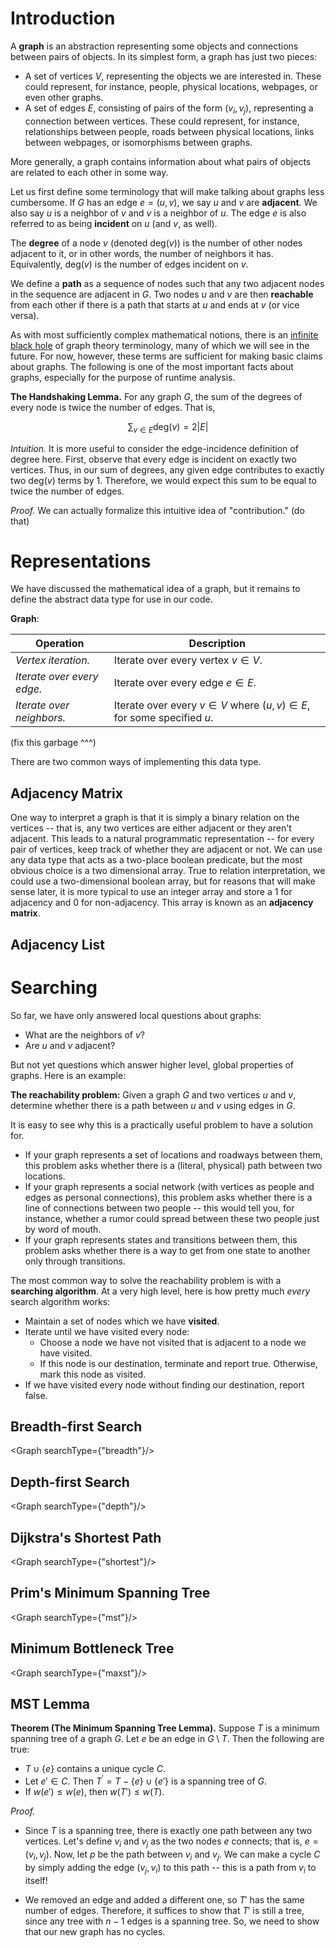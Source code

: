 <script>
import Graph from './graph.svelte';
import MSTHover from './mst-hover.svelte';
</script>

# Introduction

A **graph** is an abstraction representing some objects and connections between pairs of objects. In its simplest form, a graph has just two pieces:

- A set of vertices $V$, representing the objects we are interested in. These could represent, for instance, people, physical locations, webpages, or even other graphs.
- A set of edges $E$, consisting of pairs of the form $(v_i, v_j)$, representing a connection between vertices. These could represent, for instance, relationships between people, roads between physical locations, links between webpages, or isomorphisms between graphs.

More generally, a graph contains information about what pairs of objects are related to each other in some way.

Let us first define some terminology that will make talking about graphs less cumbersome. If $G$ has an edge $e = (u, v)$, we say $u$ and $v$ are **adjacent**. We also say $u$ is a neighbor of $v$ and $v$ is a neighbor of $u$. The edge $e$ is also referred to as being **incident** on $u$ (and $v$, as well).

The **degree** of a node $v$ (denoted $\text{deg}(v)$) is the number of other nodes adjacent to it, or in other words, the number of neighbors it has. Equivalently, $\text{deg}(v)$ is the number of edges incident on $v$.

We define a **path** as a sequence of nodes such that any two adjacent nodes in the sequence are adjacent in $G$. Two nodes $u$ and $v$ are then **reachable** from each other if there is a path that starts at $u$ and ends at $v$ (or vice versa).

As with most sufficiently complex mathematical notions, there is an [infinite black hole](https://en.wikipedia.org/w/Glossary_of_graph_theory) of graph theory terminology, many of which we will see in the future. For now, however, these terms are sufficient for making basic claims about graphs. The following is one of the most important facts about graphs, especially for the purpose of runtime analysis.

**The Handshaking Lemma.** For any graph $G$, the sum of the degrees of every node is twice the number of edges. That is,

$$
\sum_{v \in E} \text{deg}(v) = 2|E|
$$

_Intuition._ It is more useful to consider the edge-incidence definition of degree here. First, observe that every edge is incident on exactly two vertices. Thus, in our sum of degrees, any given edge contributes to exactly two $\text{deg}(v)$ terms by 1. Therefore, we would expect this sum to be equal to twice the number of edges.

_Proof._ We can actually formalize this intuitive idea of "contribution." (do that)

# Representations

We have discussed the mathematical idea of a graph, but it remains to define the abstract data type for use in our code.

**Graph**:

| Operation                  | Description                                                                |
| -------------------------- | -------------------------------------------------------------------------- |
| _Vertex iteration._        | Iterate over every vertex $v \in V$.                                       |
| _Iterate over every edge._ | Iterate over every edge $e \in E$.                                         |
| _Iterate over neighbors._  | Iterate over every $v \in V$ where $(u, v) \in E$, for some specified $u$. |

(fix this garbage ^^^)

There are two common ways of implementing this data type.

## Adjacency Matrix

One way to interpret a graph is that it is simply a binary relation on the vertices -- that is, any two vertices are either adjacent or they aren't adjacent. This leads to a natural programmatic representation -- for every pair of vertices, keep track of whether they are adjacent or not. We can use any data type that acts as a two-place boolean predicate, but the most obvious choice is a two dimensional array. True to relation interpretation, we could use a two-dimensional boolean array, but for reasons that will make sense later, it is more typical to use an integer array and store a $1$ for adjacency and $0$ for non-adjacency. This array is known as an **adjacency matrix**.

## Adjacency List

# Searching

So far, we have only answered local questions about graphs:

- What are the neighbors of $v$?
- Are $u$ and $v$ adjacent?

But not yet questions which answer higher level, global properties of graphs. Here is an example:

**The reachability problem:** Given a graph $G$ and two vertices $u$ and $v$, determine whether there is a path between $u$ and $v$ using edges in $G$.

It is easy to see why this is a practically useful problem to have a solution for.

- If your graph represents a set of locations and roadways between them, this problem asks whether there is a (literal, physical) path between two locations.
- If your graph represents a social network (with vertices as people and edges as personal connections), this problem asks whether there is a line of connections between two people -- this would tell you, for instance, whether a rumor could spread between these two people just by word of mouth.
- If your graph represents states and transitions between them, this problem asks whether there is a way to get from one state to another only through transitions.

The most common way to solve the reachability problem is with a **searching algorithm**. At a very high level, here is how pretty much _every_ search algorithm works:

- Maintain a set of nodes which we have **visited**.
- Iterate until we have visited every node:
  - Choose a node we have not visited that is adjacent to a node we have visited.
  - If this node is our destination, terminate and report true. Otherwise, mark this node as visited.
- If we have visited every node without finding our destination, report false.

## Breadth-first Search

<Graph searchType={"breadth"}/>

## Depth-first Search

<Graph searchType={"depth"}/>

## Dijkstra's Shortest Path

<Graph searchType={"shortest"}/>

## Prim's Minimum Spanning Tree

<Graph searchType={"mst"}/>

## Minimum Bottleneck Tree

<Graph searchType={"maxst"}/>

## MST Lemma

**Theorem (The Minimum Spanning Tree Lemma).** Suppose $T$ is a minimum spanning tree of a graph $G$. Let $e$ be an edge in $G \setminus T$. Then the following are true:

- $T \cup \{e\}$ contains a unique cycle $C$.
- Let $e' \in C$. Then $T^\prime = T - \{e\} \cup \{e'\}$ is a spanning tree of $G$.
- If $w(e') \leq w(e)$, then $w(T') \leq w(T)$.

_Proof._

- Since $T$ is a spanning tree, there is exactly one path between any two vertices. Let's define $v_i$ and $v_j$ as the two nodes $e$ connects; that is, $e = (v_i, v_j)$. Now, let $p$ be the path between $v_i$ and $v_j$. We can make a cycle $C$ by simply adding the edge $(v_j, v_i)$ to this path -- this is a path from $v_i$ to itself!

<MSTHover />

- We removed an edge and added a different one, so $T'$ has the same number of edges. Therefore, it suffices to show that $T'$ is still a tree, since any tree with $n - 1$ edges is a spanning tree. So, we need to show that our new graph has no cycles.
